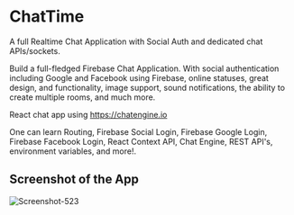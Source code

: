 # ChatTime 
A full Realtime Chat Application with Social Auth and dedicated chat APIs/sockets.

Build a full-fledged Firebase Chat Application. With social authentication including Google and Facebook using Firebase, online statuses, great design, and functionality, image support, sound notifications, the ability to create multiple rooms, and much more.

React chat app using https://chatengine.io

One can learn Routing, Firebase Social Login, Firebase Google Login, Firebase Facebook Login, React Context API, Chat Engine, REST API's, environment variables, and more!.

## Screenshot of the App

<img src="https://i.ibb.co/4KSfbVc/Screenshot-523.png" alt="Screenshot-523" border="0">
